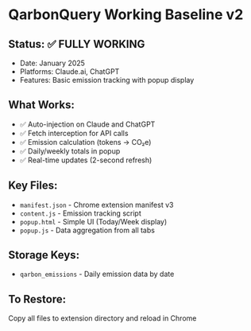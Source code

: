 # QarbonQuery Working Baseline v2

## Status: ✅ FULLY WORKING
- Date: January 2025
- Platforms: Claude.ai, ChatGPT
- Features: Basic emission tracking with popup display

## What Works:
- ✅ Auto-injection on Claude and ChatGPT
- ✅ Fetch interception for API calls
- ✅ Emission calculation (tokens → CO₂e)
- ✅ Daily/weekly totals in popup
- ✅ Real-time updates (2-second refresh)

## Key Files:
- `manifest.json` - Chrome extension manifest v3
- `content.js` - Emission tracking script
- `popup.html` - Simple UI (Today/Week display)
- `popup.js` - Data aggregation from all tabs

## Storage Keys:
- `qarbon_emissions` - Daily emission data by date

## To Restore:
Copy all files to extension directory and reload in Chrome
